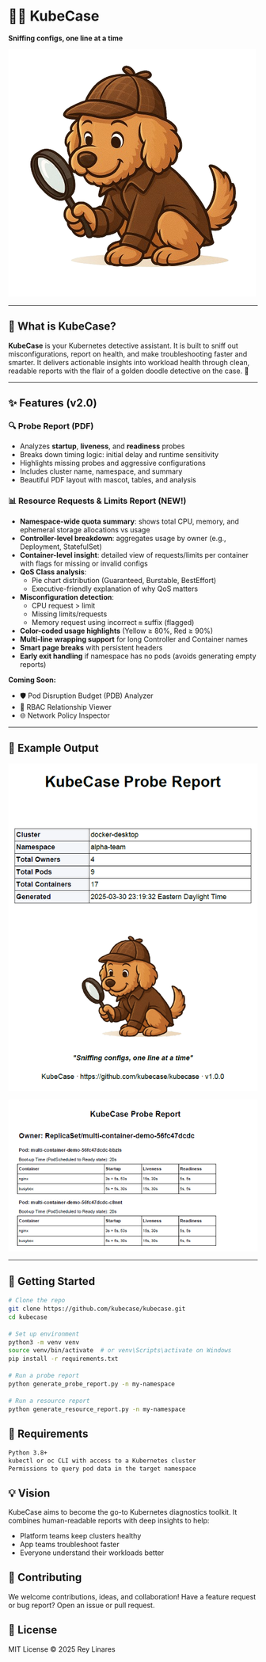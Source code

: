 # 🕵️‍♂️ KubeCase

**Sniffing configs, one line at a time**  

![KubeCase Mascot](mascot.png)

---

## 📌 What is KubeCase?

**KubeCase** is your Kubernetes detective assistant. It is built to sniff out misconfigurations, report on health, and make troubleshooting faster and smarter. It delivers actionable insights into workload health through clean, readable reports with the flair of a golden doodle detective on the case. 🐶

---

## ✨ Features (v2.0)

### 🔍 Probe Report (PDF)
- Analyzes **startup**, **liveness**, and **readiness** probes
- Breaks down timing logic: initial delay and runtime sensitivity
- Highlights missing probes and aggressive configurations
- Includes cluster name, namespace, and summary
- Beautiful PDF layout with mascot, tables, and analysis

### 📊 Resource Requests & Limits Report (NEW!)
- **Namespace-wide quota summary**: shows total CPU, memory, and ephemeral storage allocations vs usage
- **Controller-level breakdown**: aggregates usage by owner (e.g., Deployment, StatefulSet)
- **Container-level insight**: detailed view of requests/limits per container with flags for missing or invalid configs
- **QoS Class analysis**:
  - Pie chart distribution (Guaranteed, Burstable, BestEffort)
  - Executive-friendly explanation of why QoS matters
- **Misconfiguration detection**:
  - CPU request > limit
  - Missing limits/requests
  - Memory request using incorrect `m` suffix (flagged)
- **Color-coded usage highlights** (Yellow ≥ 80%, Red ≥ 90%)
- **Multi-line wrapping support** for long Controller and Container names
- **Smart page breaks** with persistent headers
- **Early exit handling** if namespace has no pods (avoids generating empty reports)

**Coming Soon:**
- 🛡️ Pod Disruption Budget (PDB) Analyzer
- 🔐 RBAC Relationship Viewer
- 🌐 Network Policy Inspector

---

## 📸 Example Output

<p align="center">
  <img src="docs/images/example_probe_cover.png" width="600" alt="Probe Report Sample"/>
</p>
<p align="center">
  <img src="docs/images/example_probe_deployment.png?" width="600" alt="Probe Report Sample"/>
</p>

---

## 🚀 Getting Started

```bash
# Clone the repo
git clone https://github.com/kubecase/kubecase.git
cd kubecase

# Set up environment
python3 -m venv venv
source venv/bin/activate  # or venv\Scripts\activate on Windows
pip install -r requirements.txt

# Run a probe report
python generate_probe_report.py -n my-namespace

# Run a resource report
python generate_resource_report.py -n my-namespace
```

## 🧩 Requirements

    Python 3.8+
    kubectl or oc CLI with access to a Kubernetes cluster
    Permissions to query pod data in the target namespace

## 💡 Vision

KubeCase aims to become the go-to Kubernetes diagnostics toolkit. It combines human-readable reports with deep insights to help:

  - Platform teams keep clusters healthy
  - App teams troubleshoot faster
  - Everyone understand their workloads better

## 👥 Contributing

We welcome contributions, ideas, and collaboration!
Have a feature request or bug report? Open an issue or pull request.

## 📄 License
MIT License © 2025 Rey Linares
